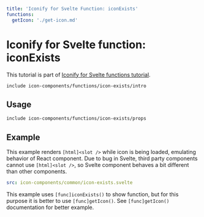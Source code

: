 ```yaml
title: 'Iconify for Svelte Function: iconExists'
functions:
  getIcon: './get-icon.md'
```

# Iconify for Svelte function: iconExists

This tutorial is part of [Iconify for Svelte functions tutorial](./index.md#functions).

`include icon-components/functions/icon-exists/intro`

## Usage

`include icon-components/functions/icon-exists/props`

## Example

This example renders `[html]<slot />` while icon is being loaded, emulating behavior of React component. Due to bug in Svelte, third party components cannot use `[html]<slot />`, so Svelte component behaves a bit different than other components.

```yaml
src: icon-components/common/icon-exists.svelte
```

This example uses `[func]iconExists()` to show function, but for this purpose it is better to use `[func]getIcon()`. See `[func]getIcon()` documentation for better example.
